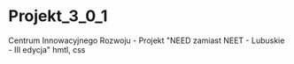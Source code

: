 # Projekt_3_0_1
Centrum Innowacyjnego Rozwoju - Projekt "NEED zamiast NEET - Lubuskie - III edycja"
hmtl, css
